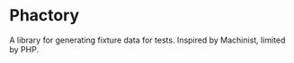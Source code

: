 # Phactory

A library for generating fixture data for tests. Inspired by Machinist, limited by PHP.

